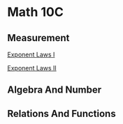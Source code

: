 # Math 10C 

## Measurement 
<a href="https://mrfanning.github.io/ExponentLaws/AN3I.pdf"> Exponent Laws I </a>

<a href="https://mrfanning.github.io/ExponentLaws/AN3II.pdf"> Exponent Laws II </a>

## Algebra And Number 
## Relations And Functions 
